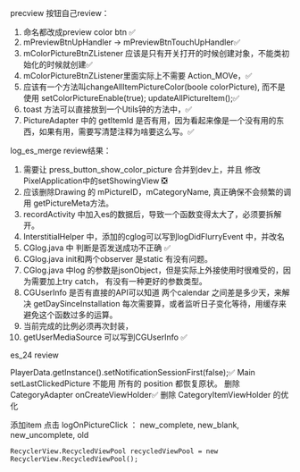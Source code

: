 precview 按钮自己review：

1. 命名都改成preview color btn ✅
2. mPreviewBtnUpHandler -> mPreviewBtnTouchUpHandler✅
3. mColorPictureBtnZListener 应该是只有开关打开的时候创建对象，不能类初始化的时候就创建✅
4. mColorPictureBtnZListener里面实际上不需要 Action_MOVe，✅
5. 应该有一个方法叫changeAllItemPictureColor(boole colorPicture), 而不是使用  setColorPictureEnable(true);  updateAllPictureItem();✅
6. toast 方法可以直接放到一个Utils钟的方法中，✅
7. PictureAdapter 中的 getItemId 是否有用，因为看起来像是一个没有用的东西，如果有用，需要写清楚注释为啥要这么写。✅


log_es_merge review结果：
1. 需要让 press_button_show_color_picture 合并到dev上，并且 修改 PixelApplication中的setShowingView ❎
2. 应该删除Drawing 的 mPictureID，mCategoryName, 真正确保不会频繁的调用 getPictureMeta方法。
3. recordActivity 中加入es的数据后，导致一个函数变得太大了，必须要拆解开。
4. InterstitialHelper 中，添加的cglog可以写到logDidFlurryEvent 中，并改名
5. CGlog.java 中 判断是否发送成功不正确 ✅
6. CGlog.java init和两个observer 是static 有没有问题。
7. CGlog.java 中log 的参数是jsonObject，但是实际上外接使用时很难受的，因为需要加上try catch， 有没有一种更好的参数类型。
8. CGUserInfo 是否有直接的API可以知道 两个calendar 之间差是多少天，来解决 getDaySinceInstallation 每次需要算，或者监听日子变化等待，用缓存来避免这个函数过多的运算。
9. 当前完成的比例必须再次封装，
10. getUserMediaSource 可以写到CGUserInfo  ✅



es_24 review

PlayerData.getInstance().setNotificationSessionFirst(false);✅
Main setLastClickedPicture 不能用
所有的 position 都恢复原状。 
删除 CategoryAdapter onCreateViewHolder✅
删除 CategoryItemViewHolder 的优化

添加item 点击 logOnPictureClick ：  new_complete, new_blank, new_uncomplete, old

    RecyclerView.RecycledViewPool recycledViewPool = new RecyclerView.RecycledViewPool();


